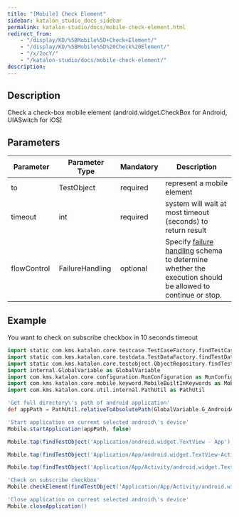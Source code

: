 ```yaml
---
title: "[Mobile] Check Element" 
sidebar: katalon_studio_docs_sidebar
permalink: katalon-studio/docs/mobile-check-element.html 
redirect_from:
    - "/display/KD/%5BMobile%5D+Check+Element/"
    - "/display/KD/%5BMobile%5D%20Check%20Element/"
    - "/x/2ocY/"
    - "/katalon-studio/docs/mobile-check-element/"
description: 
---
```

Description
-----------

Check a check-box mobile element (android.widget.CheckBox for Android, UIASwitch for iOS)

Parameters
----------

| Parameter | Parameter Type | Mandatory | Description |
| --- | --- | --- | --- |
| to | TestObject | required | represent a mobile element |
| timeout  | int | required | system will wait at most timeout (seconds) to return result |
| flowControl  | FailureHandling  | optional | Specify [failure handling](/x/qAAM) schema to determine whether the execution should be allowed to continue or stop. |

Example
-------

You want to check on subscribe checkbox in 10 seconds timeout

```groovy
import static com.kms.katalon.core.testcase.TestCaseFactory.findTestCase
import static com.kms.katalon.core.testdata.TestDataFactory.findTestData
import static com.kms.katalon.core.testobject.ObjectRepository.findTestObject
import internal.GlobalVariable as GlobalVariable
import com.kms.katalon.core.configuration.RunConfiguration as RunConfiguration
import com.kms.katalon.core.mobile.keyword.MobileBuiltInKeywords as Mobile
import com.kms.katalon.core.util.internal.PathUtil as PathUtil

'Get full directory\'s path of android application'
def appPath = PathUtil.relativeToAbsolutePath(GlobalVariable.G_AndroidApp, RunConfiguration.getProjectDir())

'Start application on current selected android\'s device'
Mobile.startApplication(appPath, false)

Mobile.tap(findTestObject('Application/android.widget.TextView - App'), 10)

Mobile.tap(findTestObject('Application/App/android.widget.TextView-Activity'), 10)

Mobile.tap(findTestObject('Application/App/Activity/android.widget.TextView-Custom Dialog'), 10)

'Check on subscribe checkbox'
Mobile.checkElement(findTestObject('Application/App/Activity/android.widget.Check - Subscribe'), 10)

'Close application on current selected android\'s device'
Mobile.closeApplication()
```